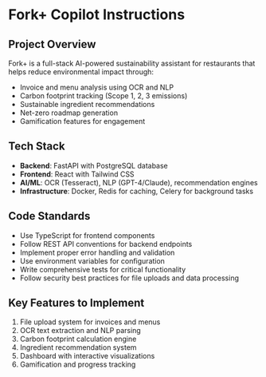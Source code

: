 # Fork+ Copilot Instructions

<!-- Use this file to provide workspace-specific custom instructions to Copilot. For more details, visit https://code.visualstudio.com/docs/copilot/copilot-customization#_use-a-githubcopilotinstructionsmd-file -->

## Project Overview
Fork+ is a full-stack AI-powered sustainability assistant for restaurants that helps reduce environmental impact through:
- Invoice and menu analysis using OCR and NLP
- Carbon footprint tracking (Scope 1, 2, 3 emissions)
- Sustainable ingredient recommendations
- Net-zero roadmap generation
- Gamification features for engagement

## Tech Stack
- **Backend**: FastAPI with PostgreSQL database
- **Frontend**: React with Tailwind CSS
- **AI/ML**: OCR (Tesseract), NLP (GPT-4/Claude), recommendation engines
- **Infrastructure**: Docker, Redis for caching, Celery for background tasks

## Code Standards
- Use TypeScript for frontend components
- Follow REST API conventions for backend endpoints
- Implement proper error handling and validation
- Use environment variables for configuration
- Write comprehensive tests for critical functionality
- Follow security best practices for file uploads and data processing

## Key Features to Implement
1. File upload system for invoices and menus
2. OCR text extraction and NLP parsing
3. Carbon footprint calculation engine
4. Ingredient recommendation system
5. Dashboard with interactive visualizations
6. Gamification and progress tracking